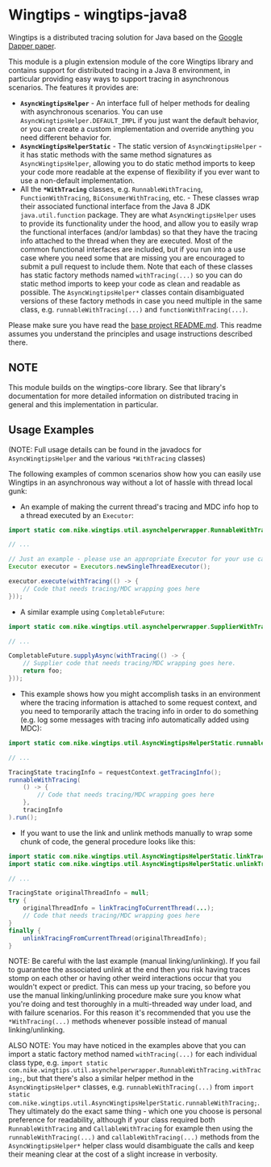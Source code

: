 # Wingtips - wingtips-java8

Wingtips is a distributed tracing solution for Java based on the 
[Google Dapper paper](http://static.googleusercontent.com/media/research.google.com/en/us/pubs/archive/36356.pdf). 

This module is a plugin extension module of the core Wingtips library and contains support for distributed tracing in a 
Java 8 environment, in particular providing easy ways to support tracing in asynchronous scenarios. The features it 
provides are:

* **`AsyncWingtipsHelper`** - An interface full of helper methods for dealing with asynchronous scenarios. You can use 
`AsyncWingtipsHelper.DEFAULT_IMPL` if you just want the default behavior, or you can create a custom implementation and 
override anything you need different behavior for.
* **`AsyncWingtipsHelperStatic`** - The static version of `AsyncWingtipsHelper` - it has static methods with the same 
method signatures as `AsyncWingtipsHelper`, allowing you to do static method imports to keep your code more readable at 
the expense of flexibility if you ever want to use a non-default implementation.
* All the **`*WithTracing`** classes, e.g. `RunnableWithTracing`, 
`FunctionWithTracing`, `BiConsumerWithTracing`, etc. - These classes wrap their associated 
functional interface from the Java 8 JDK `java.util.function` package. They are what `AsyncWingtipsHelper` uses to 
provide its functionality under the hood, and allow you to easily wrap the functional interfaces (and/or lambdas) so 
that they have the tracing info attached to the thread when they are executed. Most of the common functional interfaces 
are included, but if you run into a use case where you need some that are missing you are encouraged to submit a pull 
request to include them. Note that each of these classes has static factory methods named `withTracing(...)` so you can 
do static method imports to keep your code as clean and readable as possible. The `AsyncWingtipsHelper*` classes
contain disambiguated versions of these factory methods in case you need multiple in the same class, e.g.
`runnableWithTracing(...)` and `functionWithTracing(...)`.

Please make sure you have read the [base project README.md](../README.md). This readme assumes you understand the 
principles and usage instructions described there.

## NOTE

This module builds on the wingtips-core library. See that library's documentation for more detailed information on 
distributed tracing in general and this implementation in particular.

## Usage Examples

(NOTE: Full usage details can be found in the javadocs for `AsyncWingtipsHelper` and the various `*WithTracing` classes)

The following examples of common scenarios show how you can easily use Wingtips in an asynchronous way without a lot of 
hassle with thread local gunk:

* An example of making the current thread's tracing and MDC info hop to a thread executed by an `Executor`:

``` java
import static com.nike.wingtips.util.asynchelperwrapper.RunnableWithTracing.withTracing;

// ...

// Just an example - please use an appropriate Executor for your use case.
Executor executor = Executors.newSingleThreadExecutor(); 

executor.execute(withTracing(() -> {
    // Code that needs tracing/MDC wrapping goes here
}));
```

* A similar example using `CompletableFuture`:

``` java
import static com.nike.wingtips.util.asynchelperwrapper.SupplierWithTracing.withTracing;

// ...

CompletableFuture.supplyAsync(withTracing(() -> {
    // Supplier code that needs tracing/MDC wrapping goes here.
    return foo;
}));
```

* This example shows how you might accomplish tasks in an environment where the tracing information is attached
to some request context, and you need to temporarily attach the tracing info in order to do something (e.g. log some
messages with tracing info automatically added using MDC):

``` java
import static com.nike.wingtips.util.AsyncWingtipsHelperStatic.runnableWithTracing;

// ...

TracingState tracingInfo = requestContext.getTracingInfo();
runnableWithTracing(
    () -> {
        // Code that needs tracing/MDC wrapping goes here
    },
    tracingInfo
).run();
```

* If you want to use the link and unlink methods manually to wrap some chunk of code, the general procedure looks
like this:

``` java
import static com.nike.wingtips.util.AsyncWingtipsHelperStatic.linkTracingToCurrentThread;
import static com.nike.wingtips.util.AsyncWingtipsHelperStatic.unlinkTracingFromCurrentThread;

// ...

TracingState originalThreadInfo = null;
try {
    originalThreadInfo = linkTracingToCurrentThread(...);
    // Code that needs tracing/MDC wrapping goes here
}
finally {
    unlinkTracingFromCurrentThread(originalThreadInfo);
}
```

NOTE: Be careful with the last example (manual linking/unlinking). If you fail to guarantee the associated unlink at 
the end then you risk having traces stomp on each other or having other weird interactions occur that you wouldn't 
expect or predict. This can mess up your tracing, so before you use the manual linking/unlinking procedure make sure 
you know what you're doing and test thoroughly in a multi-threaded way under load, and with failure scenarios. For this 
reason it's recommended that you use the `*WithTracing(...)` methods whenever possible instead of manual 
linking/unlinking.

ALSO NOTE: You may have noticed in the examples above that you can import a static factory method named 
`withTracing(...)` for each individual class type, e.g. 
`import static com.nike.wingtips.util.asynchelperwrapper.RunnableWithTracing.withTracing;`, but that there's also a 
similar helper method in the `AsyncWingtipsHelper*` classes, e.g. `runnableWithTracing(...)` from
`import static com.nike.wingtips.util.AsyncWingtipsHelperStatic.runnableWithTracing;`. They ultimately do the exact
same thing - which one you choose is personal preference for readability, although if your class required both
`RunnableWithTracing` and `CallableWithTracing` for example then using the `runnableWithTracing(...)` and 
`callableWithTracing(...)` methods from the `AsyncWingtipsHelper*` helper class would disambiguate the calls and keep
their meaning clear at the cost of a slight increase in verbosity. 